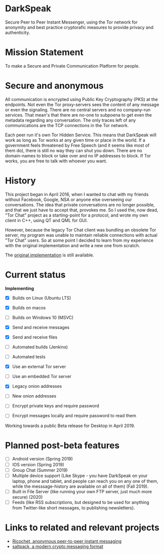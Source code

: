 # DarkSpeak

Secure Peer to Peer Instant Messenger, using the Tor network for anonymity and best practice cryptorafic measures to provide privacy and authenticity.

# Mission Statement

To make a Secure and Private Communication Platform for people.

# Secure and anonymous

All communication is encrypted using Public Key Cryptography (PKS) at the endpoints. Not even the Tor proxy-servers sees the content of any message or even the signaling. There are no central servers and no company-run services. That mean's that there are no-one to subpoena to get even the metadata regarding any conversation. The only traces left of any communications are the TCP connections in the Tor network.

Each peer run it's own Tor Hidden Service. This means that DarkSpeak will work as long as Tor works at any given time or place in the world. If a government feels threatened by Free Speech (and it seems like most of them do), there is still no way they can shut you down. There are no domain-names to block or take over and no IP addresses to block. If Tor works, you are free to talk with whoever you want.

# History

This project began in April 2016, when I wanted to chat with my friends without Facebook, Google, NSA or anyone else overseeing our conversations. The idea that private conversations are no longer possible, and that we just have to accept that, provokes me. So I used the, now dead, "Tor Chat" project as a starting-point for a protocol, and wrote my own client in C++, using QT and QML for GUI.

However, because the legacy Tor Chat client was bundling an obsolete Tor server, my program was unable to maintain reliable connections with actual "Tor Chat" users. So at some point I decided to learn from my experience with the original implementation and write a new one from scratch.

The [original implementation](https://github.com/jgaa/darkspeak/tree/original-impl-torchat-prot) is still available.

# Current status

**Implementing**

- [x] Builds on Linux (Ubuntu LTS)
- [x] Builds on macos
- [ ] Builds on Windows 10 (MSVC)
- [x] Send and receive messages
- [x] Send and receive files
- [ ] Automated builds (Jenkins)
- [ ] Automated tests
- [x] Use an external Tor server
- [ ] Use an embedded Tor server
- [x] Legacy onion addresses
- [ ] New onion addresses
- [ ] Encrypt private keys and require password
- [ ] Encrypt messages locally and require password to read them


Working towards a public Beta release for Desktop in April 2019.

# Planned post-beta features

- [ ] Android version (Spring 2019)
- [ ] IOS version (Spring 2019)
- [ ] Group Chat (Summer 2019)
- [ ] Multiple device support (Like Skype - you have DarkSpeak on your laptop, phone and tablet, and people can reach you on any one of them, while the messsage-history are available on all of them) (Fall 2019).
- [ ] Built in File Server (like running your own FTP server, just much more secure) (2020)
- [ ] Feeds (like RSS subscriptions, but designed to be used for anything from Twitter-like short messages, to publishing newsletters).

# Links to related and relevant projects
 - [Ricochet, anonymous peer-to-peer instant messaging](https://github.com/ricochet-im/ricochet)
 - [saltpack, a modern crypto messaging format](https://saltpack.org/)

